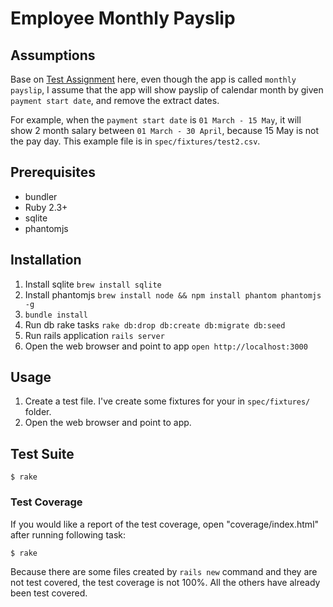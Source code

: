 Employee Monthly Payslip
========================

## Assumptions

Base on [Test Assignment](TEST_ASSIGNMENT.md) here, even though the app is called `monthly payslip`, I assume that the app will show payslip of calendar month by given `payment start date`, and remove the extract dates.

For example, when the `payment start date` is `01 March - 15 May`, it will show 2 month salary between `01 March - 30 April`, because 15 May is not the pay day. This example file is in `spec/fixtures/test2.csv`.

## Prerequisites

- bundler
- Ruby 2.3+
- sqlite
- phantomjs

## Installation

1. Install sqlite
   `brew install sqlite`
2. Install phantomjs
   `brew install node && npm install phantom phantomjs -g`
3. `bundle install`
4. Run db rake tasks
   `rake db:drop db:create db:migrate db:seed`
5. Run rails application
   `rails server`
6. Open the web browser and point to app
   `open http://localhost:3000`

## Usage

1. Create a test file. I've create some fixtures for your in `spec/fixtures/` folder.
2. Open the web browser and point to app.

## Test Suite

    $ rake

### Test Coverage

If you would like a report of the test coverage, open "coverage/index.html" after running following task:

    $ rake

Because there are some files created by `rails new` command and they are not test covered, the test coverage is not 100%. All the others have already been test covered.

